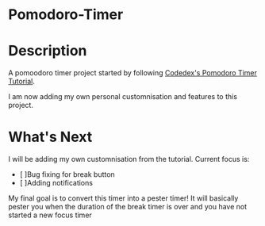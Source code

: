 # Pomodoro-Timer

# Description
A pomoodoro timer project started by following [Codedex's Pomodoro Timer Tutorial](https://www.codedex.io/projects/build-a-pomodoro-app-with-html-css-js).

I am now adding my own personal customnisation and features to this project.

# What's Next
I will be adding my own customnisation from the tutorial. 
Current focus is:
- [ ]Bug fixing for break button
- [ ]Adding notifications


My final goal is to convert this timer into a pester timer! It will basically pester you when the duration of the break timer is over and you have not started a new focus timer 
